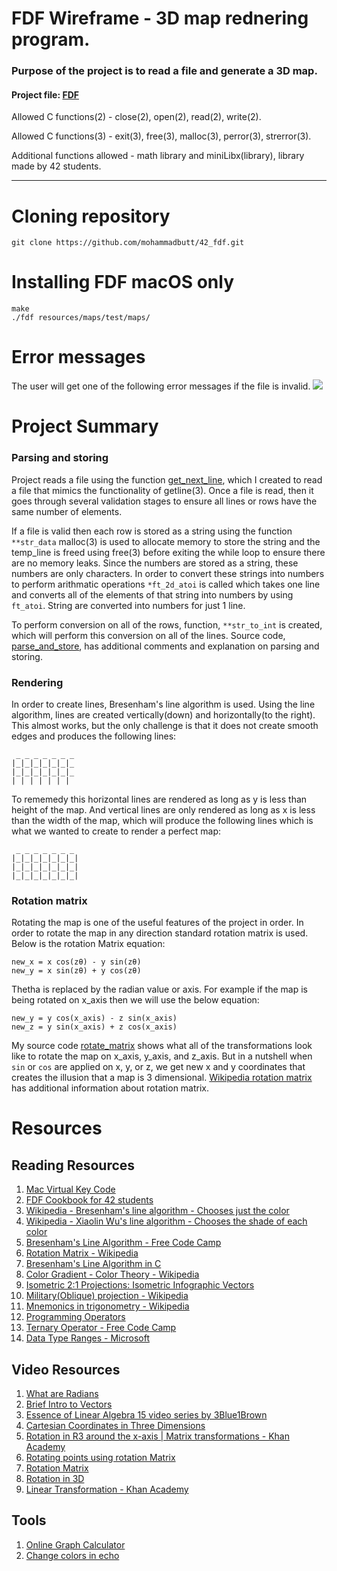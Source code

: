 # FDF Wireframe - 3D map rednering program.
### Purpose of the project is to read a file and generate a 3D map.

#### Project file: [FDF](https://github.com/mohammadbutt/42_fdf/blob/master/Media/doc.fdf.en.pdf)

Allowed C functions(2) - close(2), open(2), read(2), write(2).

Allowed C functions(3) - exit(3), free(3), malloc(3), perror(3), strerror(3).

Additional functions allowed - math library and miniLibx(library), library made by 42 students.

---
# Cloning repository
```
git clone https://github.com/mohammadbutt/42_fdf.git
```

# Installing FDF macOS only
```
make
./fdf resources/maps/test/maps/
```

# Error messages

The user will get one of the following error messages if the file is invalid.
<img src= "https://github.com/mohammadbutt/42_fdf/blob/master/Media/invalid_messages.png">

# Project Summary
### Parsing and storing
Project reads a file using the function [get_next_line](https://github.com/mohammadbutt/42_get_next_line), which I created to read a file that mimics the functionality of getline(3). Once a file is read, then it goes through several validation stages to ensure all lines or rows have the same number of elements.

If a file is valid then each row is stored as a string using the function `**str_data` malloc(3) is used to allocate memory to store the string and the temp_line is freed using free(3) before exiting the while loop to ensure there are no memory leaks. Since the numbers are stored as a string, these numbers are only characters. In order to convert these strings into numbers to perform arithmatic operations `*ft_2d_atoi` is called which takes one line and converts all of the elements of that string into numbers by using `ft_atoi`. String are converted into numbers for just 1 line.

To perform conversion on all of the rows, function, `**str_to_int` is created, which will perform this conversion on all of the lines. Source code, [parse_and_store](https://github.com/mohammadbutt/42_fdf/blob/master/srcs/parse_and_store.c), has additional comments and explanation on parsing and storing.

### Rendering
In order to create lines, Bresenham's line algorithm is used. Using the line algorithm, lines are created vertically(down) and horizontally(to the right). This almost works, but the only challenge is that it does not create smooth edges and produces the following lines:

```
 _ _ _ _ _ _ _
|_|_|_|_|_|_|_
|_|_|_|_|_|_|_
| | | | | | |
```
To rememedy this horizontal lines are rendered as long as y is less than height of the map. And vertical lines are only rendered as long as x is less than the width of the map, which will produce the following lines which is what we wanted to create to render a perfect map:

``` 
 _ _ _ _ _ _ _
|_|_|_|_|_|_|_|
|_|_|_|_|_|_|_|
|_|_|_|_|_|_|_|
```

### Rotation matrix
Rotating the map is one of the useful features of the project in order. In order to rotate the map in any direction standard rotation matrix is used. Below is the rotation Matrix equation:
```
new_x = x cos(zθ) - y sin(zθ)
new_y = x sin(zθ) + y cos(zθ)
```
Thetha is replaced by the radian value or axis. For example if the map is being rotated on x_axis then we will use the below equation:

```
new_y = y cos(x_axis) - z sin(x_axis)
new_z = y sin(x_axis) + z cos(x_axis)
```
My source code [rotate_matrix](https://github.com/mohammadbutt/42_fdf/blob/master/srcs/rotate_matrix2.c) shows what all of the transformations look like to rotate the map on x_axis, y_axis, and z_axis. But in a nutshell when `sin` or `cos` are applied on x, y, or z, we get new x and y coordinates that creates the illusion that a map is 3 dimensional. [Wikipedia rotation matrix](https://en.wikipedia.org/wiki/Rotation_matrix) has additional information about rotation matrix.

# Resources
## Reading Resources
1. [Mac Virtual Key Code](https://stackoverflow.com/questions/3202629/where-can-i-find-a-list-of-mac-virtual-key-codes)
2. [FDF Cookbook for 42 students](https://forum.intra.42.fr/topics/19254/messages?page=1#93530)
3. [Wikipedia - Bresenham's line algorithm - Chooses just the color](https://en.wikipedia.org/wiki/Bresenham%27s_line_algorithm)
4. [Wikipedia - Xiaolin Wu's line algorithm - Chooses the shade of each color](https://en.wikipedia.org/wiki/Xiaolin_Wu%27s_line_algorithm)
5. [Bresenham's Line Algorithm - Free Code Camp](https://www.freecodecamp.org/news/how-to-code-your-first-algorithm-draw-a-line-ca121f9a1395/)
6. [Rotation Matrix - Wikipedia](https://en.wikipedia.org/wiki/Rotation_matrix)
6. [Bresenham's Line Algorithm in C](https://www.thecrazyprogrammer.com/2017/01/bresenhams-line-drawing-algorithm-c-c.html)
7. [Color Gradient - Color Theory - Wikipedia](https://en.wikibooks.org/wiki/Color_Theory/Color_gradient)
7. [Isometric 2:1 Projections: Isometric Infographic Vectors](http://vectips.com/tutorials/isometric-infographic-vectors/)
8. [Military(Oblique) projection - Wikipedia](https://en.wikipedia.org/wiki/Oblique_projection)
9. [Mnemonics in trigonometry - Wikipedia](https://en.wikipedia.org/wiki/Mnemonics_in_trigonometry)
9. [Programming Operators](https://www.programiz.com/c-programming/c-operators)
10. [Ternary Operator - Free Code Camp](https://guide.freecodecamp.org/c/ternary-operator/)
11. [Data Type Ranges - Microsoft](https://docs.microsoft.com/en-us/cpp/cpp/data-type-ranges?view=vs-2019)

## Video Resources
1. [What are Radians](https://www.youtube.com/watch?v=cgPYLJ-s5II)
2. [Brief Intro to Vectors](https://www.youtube.com/watch?v=1G5E_x0MgLc)
3. [Essence of Linear Algebra 15 video series by 3Blue1Brown](https://www.youtube.com/playlist?list=PLZHQObOWTQDPD3MizzM2xVFitgF8hE_ab)
4. [Cartesian Coordinates in Three Dimensions](https://www.youtube.com/watch?v=VA5AmjhTA3A)
5. [Rotation in R3 around the x-axis | Matrix transformations - Khan Academy](https://www.youtube.com/watch?v=gkyuLPzfDV0)
6. [Rotating points using rotation Matrix](https://www.youtube.com/watch?v=OYuoPTRVzxY)
7. [Rotation Matrix](https://www.youtube.com/watch?v=Ta8cKqltPfU)
8. [Rotation in 3D](https://www.youtube.com/watch?v=wg9bI8-Qx2Q)
9. [Linear Transformation - Khan Academy](https://www.khanacademy.org/math/linear-algebra/matrix-transformations/lin-trans-examples/v/linear-transformation-examples-rotations-in-r2)

## Tools
1. [Online Graph Calculator](https://www.desmos.com/calculator)
2. [Change colors in echo](https://stackoverflow.com/questions/5947742/how-to-change-the-output-color-of-echo-in-linux)
